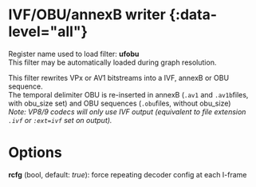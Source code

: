 <!-- automatically generated - do not edit, patch gpac/applications/gpac/gpac.c -->

# IVF/OBU/annexB writer  {:data-level="all"}  
  
Register name used to load filter: __ufobu__  
This filter may be automatically loaded during graph resolution.  
  
This filter rewrites VPx or AV1 bitstreams into a IVF, annexB or OBU sequence.  
The temporal delimiter OBU is re-inserted in annexB (`.av1` and `.av1b`files, with obu_size set) and OBU sequences (`.obu`files, without obu_size)  
_Note: VP8/9 codecs will only use IVF output (equivalent to file extension `.ivf` or `:ext=ivf` set on output)._  
  

# Options    
  
<a id="rcfg">__rcfg__</a> (bool, default: _true_): force repeating decoder config at each I-frame  
  
